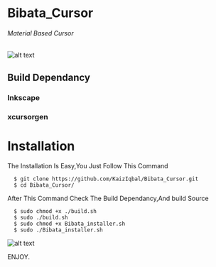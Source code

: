 # Bibata_Cursor
###### Material Based Cursor 
![alt text](https://github.com/KaizIqbal/Bibata_Cursor/blob/master/image/wall.png)
## Build Dependancy
### Inkscape
### xcursorgen

# Installation
The Installation Is Easy,You Just Follow This Command

      $ git clone https://github.com/KaizIqbal/Bibata_Cursor.git
      $ cd Bibata_Cursor/
After This Command Check The Build Dependancy,And build Source

      $ sudo chmod +x ./build.sh 
      $ sudo ./build.sh 
      $ sudo chmod +x Bibata_installer.sh
      $ sudo ./Bibata_installer.sh 
![alt text](https://github.com/KaizIqbal/Bibata_Cursor/blob/master/image/all.png)



ENJOY.
